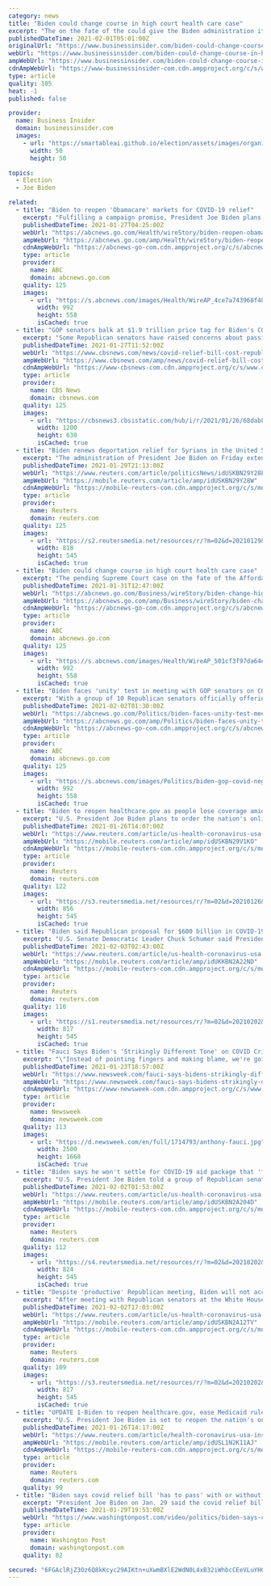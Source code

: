 ```yaml
---
category: news
title: "Biden could change course in high court health care case"
excerpt: "The on the fate of the could give the Biden administration its first opportunity to chart a new course in front of the justices."
publishedDateTime: 2021-02-01T05:01:00Z
originalUrl: "https://www.businessinsider.com/biden-could-change-course-in-high-court-health-care-case-2021-1"
webUrl: "https://www.businessinsider.com/biden-could-change-course-in-high-court-health-care-case-2021-1"
ampWebUrl: "https://www.businessinsider.com/biden-could-change-course-in-high-court-health-care-case-2021-1?amp"
cdnAmpWebUrl: "https://www-businessinsider-com.cdn.ampproject.org/c/s/www.businessinsider.com/biden-could-change-course-in-high-court-health-care-case-2021-1?amp"
type: article
quality: 105
heat: -1
published: false

provider:
  name: Business Insider
  domain: businessinsider.com
  images:
    - url: "https://smartableai.github.io/election/assets/images/organizations/businessinsider.com-50x50.jpg"
      width: 50
      height: 50

topics:
  - Election
  - Joe Biden

related:
  - title: "Biden to reopen 'Obamacare' markets for COVID-19 relief"
    excerpt: "Fulfilling a campaign promise, President Joe Biden plans to reopen the HealthCare.gov insurance markets for a special sign-up opportunity geared to people needing coverage in the coronavirus pandemic."
    publishedDateTime: 2021-01-27T04:25:00Z
    webUrl: "https://abcnews.go.com/Health/wireStory/biden-reopen-obamacare-markets-covid-19-relief-75506946"
    ampWebUrl: "https://abcnews.go.com/amp/Health/wireStory/biden-reopen-obamacare-markets-covid-19-relief-75506946"
    cdnAmpWebUrl: "https://abcnews-go-com.cdn.ampproject.org/c/s/abcnews.go.com/amp/Health/wireStory/biden-reopen-obamacare-markets-covid-19-relief-75506946"
    type: article
    provider:
      name: ABC
      domain: abcnews.go.com
    quality: 125
    images:
      - url: "https://s.abcnews.com/images/Health/WireAP_4ce7a743968f4008a13d04865fd4058c_16x9_992.jpg"
        width: 992
        height: 558
        isCached: true
  - title: "GOP senators balk at $1.9 trillion price tag for Biden's COVID-19 bill"
    excerpt: "Some Republican senators have raised concerns about passing another relief bill so soon after passing $1 trillion legislation."
    publishedDateTime: 2021-01-27T11:52:00Z
    webUrl: "https://www.cbsnews.com/news/covid-relief-bill-cost-republican-senators/"
    ampWebUrl: "https://www.cbsnews.com/amp/news/covid-relief-bill-cost-republican-senators/"
    cdnAmpWebUrl: "https://www-cbsnews-com.cdn.ampproject.org/c/s/www.cbsnews.com/amp/news/covid-relief-bill-cost-republican-senators/"
    type: article
    provider:
      name: CBS News
      domain: cbsnews.com
    quality: 125
    images:
      - url: "https://cbsnews3.cbsistatic.com/hub/i/r/2021/01/26/68dab874-c21b-4556-90b1-af7217166798/thumbnail/1200x630/993b8c863211e6b4f1e875eb8a050a63/gettyimages-1230802973.jpg"
        width: 1200
        height: 630
        isCached: true
  - title: "Biden renews deportation relief for Syrians in the United States"
    excerpt: "The administration of President Joe Biden on Friday extended deportation relief for several thousand Syrian immigrants living in the United States, an early move that aligns with his broader pro-immigrant platform."
    publishedDateTime: 2021-01-29T21:13:00Z
    webUrl: "https://www.reuters.com/article/politicsNews/idUSKBN29Y28E?edition-redirect=uk"
    ampWebUrl: "https://mobile.reuters.com/article/amp/idUSKBN29Y28W"
    cdnAmpWebUrl: "https://mobile-reuters-com.cdn.ampproject.org/c/s/mobile.reuters.com/article/amp/idUSKBN29Y28W"
    type: article
    provider:
      name: Reuters
      domain: reuters.com
    quality: 125
    images:
      - url: "https://s2.reutersmedia.net/resources/r/?m=02&d=20210129&t=2&i=1549573106&w=&fh=545px&fw=&ll=&pl=&sq=&r=LYNXMPEH0S1AD"
        width: 818
        height: 545
        isCached: true
  - title: "Biden could change course in high court health care case"
    excerpt: "The pending Supreme Court case on the fate of the Affordable Care Act could give the Biden administration its first opportunity to chart a new course in front of the justices"
    publishedDateTime: 2021-01-31T12:47:00Z
    webUrl: "https://abcnews.go.com/Business/wireStory/biden-change-high-court-health-care-case-75594477"
    ampWebUrl: "https://abcnews.go.com/amp/Business/wireStory/biden-change-high-court-health-care-case-75594477"
    cdnAmpWebUrl: "https://abcnews-go-com.cdn.ampproject.org/c/s/abcnews.go.com/amp/Business/wireStory/biden-change-high-court-health-care-case-75594477"
    type: article
    provider:
      name: ABC
      domain: abcnews.go.com
    quality: 125
    images:
      - url: "https://s.abcnews.com/images/Health/WireAP_501cf3f97da64e10973b11ac01e16c94_16x9_992.jpg"
        width: 992
        height: 558
        isCached: true
  - title: "Biden faces 'unity' test in meeting with GOP senators on COVID relief"
    excerpt: "With a group of 10 Republican senators officially offering a counterproposal to President Joe Biden's COVID-19 relief bill, the president on Monday was set to face a real test of his campaign promise to work across the aisle and bring unity back to a politically fractured Washington."
    publishedDateTime: 2021-02-02T01:30:00Z
    webUrl: "https://abcnews.go.com/Politics/biden-faces-unity-test-meeting-republican-senators-covid/story?id=75611029"
    ampWebUrl: "https://abcnews.go.com/amp/Politics/biden-faces-unity-test-meeting-republican-senators-covid/story?id=75611029"
    cdnAmpWebUrl: "https://abcnews-go-com.cdn.ampproject.org/c/s/abcnews.go.com/amp/Politics/biden-faces-unity-test-meeting-republican-senators-covid/story?id=75611029"
    type: article
    provider:
      name: ABC
      domain: abcnews.go.com
    quality: 125
    images:
      - url: "https://s.abcnews.com/images/Politics/biden-gop-covid-negotiations-oval-office-reut_hpMain_20210201-180830_16x9_992.jpg"
        width: 992
        height: 558
        isCached: true
  - title: "Biden to reopen healthcare.gov as people lose coverage amid COVID-19: report"
    excerpt: "U.S. President Joe Biden plans to order the nation's online insurance marketplace, healthcare.gov, to reopen for at least a few months to offer Americans a way to buy health insurance amid the COVID-19 pandemic,"
    publishedDateTime: 2021-01-26T14:07:00Z
    webUrl: "https://www.reuters.com/article/us-health-coronavirus-usa-insurance-idUSKBN29V1KO"
    ampWebUrl: "https://mobile.reuters.com/article/amp/idUSKBN29V1KO"
    cdnAmpWebUrl: "https://mobile-reuters-com.cdn.ampproject.org/c/s/mobile.reuters.com/article/amp/idUSKBN29V1KO"
    type: article
    provider:
      name: Reuters
      domain: reuters.com
    quality: 122
    images:
      - url: "https://s3.reutersmedia.net/resources/r/?m=02&d=20210126&t=2&i=1549108836&w=&fh=545px&fw=&ll=&pl=&sq=&r=LYNXMPEH0P0XP"
        width: 856
        height: 545
        isCached: true
  - title: "Biden said Republican proposal for $600 billion in COVID-19 aid 'way too small': Schumer"
    excerpt: "U.S. Senate Democratic Leader Chuck Schumer said President Joe Biden told Democrats the proposal ten Senate Republicans have made for $600 billion in COVID-19 relief is \"way too small.\""
    publishedDateTime: 2021-02-03T02:43:00Z
    webUrl: "https://www.reuters.com/article/us-health-coronavirus-usa-democrats-idUKKBN2A22ND"
    ampWebUrl: "https://mobile.reuters.com/article/amp/idUKKBN2A22ND"
    cdnAmpWebUrl: "https://mobile-reuters-com.cdn.ampproject.org/c/s/mobile.reuters.com/article/amp/idUKKBN2A22ND"
    type: article
    provider:
      name: Reuters
      domain: reuters.com
    quality: 116
    images:
      - url: "https://s1.reutersmedia.net/resources/r/?m=02&d=20210202&t=2&i=1550044488&w=&fh=545px&fw=&ll=&pl=&sq=&r=LYNXMPEH111HA"
        width: 817
        height: 545
        isCached: true
  - title: "Fauci Says Biden's 'Strikingly Different Tone' on COVID Crisis Will Rev Up Vaccination Efforts"
    excerpt: "\"Instead of pointing fingers and making blame, we're going to try and fix it,\" the nation's top infectious disease expert said."
    publishedDateTime: 2021-01-23T18:57:00Z
    webUrl: "https://www.newsweek.com/fauci-says-bidens-strikingly-different-tone-covid-crisis-will-rev-vaccination-efforts-1563912"
    ampWebUrl: "https://www.newsweek.com/fauci-says-bidens-strikingly-different-tone-covid-crisis-will-rev-vaccination-efforts-1563912?amp=1"
    cdnAmpWebUrl: "https://www-newsweek-com.cdn.ampproject.org/c/s/www.newsweek.com/fauci-says-bidens-strikingly-different-tone-covid-crisis-will-rev-vaccination-efforts-1563912?amp=1"
    type: article
    provider:
      name: Newsweek
      domain: newsweek.com
    quality: 113
    images:
      - url: "https://d.newsweek.com/en/full/1714793/anthony-fauci.jpg"
        width: 2500
        height: 1668
        isCached: true
  - title: "Biden says he won't settle for COVID-19 aid package that 'fails to meet the moment': White House"
    excerpt: "U.S. President Joe Biden told a group of Republican senators on Monday he hoped his proposed $1.9 trillion COVID-19 relief package could pass with bipartisan support in the U.S. Congress, but he \"will not settle for a package that fails to meet the moment,"
    publishedDateTime: 2021-02-02T01:53:00Z
    webUrl: "https://www.reuters.com/article/us-health-coronavirus-usa-biden-idUSKBN2A204D"
    ampWebUrl: "https://mobile.reuters.com/article/amp/idUSKBN2A204D"
    cdnAmpWebUrl: "https://mobile-reuters-com.cdn.ampproject.org/c/s/mobile.reuters.com/article/amp/idUSKBN2A204D"
    type: article
    provider:
      name: Reuters
      domain: reuters.com
    quality: 112
    images:
      - url: "https://s4.reutersmedia.net/resources/r/?m=02&d=20210202&t=2&i=1549921674&w=&fh=545px&fw=&ll=&pl=&sq=&r=LYNXMPEH1101W"
        width: 824
        height: 545
        isCached: true
  - title: "Despite 'productive' Republican meeting, Biden will not accept a scaled-down COVID-19 bill -White House"
    excerpt: "After meeting with Republican senators at the White House on Monday, President Joe Biden appeared poised to push forward with his $1.9 trillion COVID-19 relief plan even if it fails to draw Republican support."
    publishedDateTime: 2021-02-02T17:03:00Z
    webUrl: "https://www.reuters.com/article/us-health-coronavirus-usa-congress-idUSKBN2A12TV"
    ampWebUrl: "https://mobile.reuters.com/article/amp/idUSKBN2A12TV"
    cdnAmpWebUrl: "https://mobile-reuters-com.cdn.ampproject.org/c/s/mobile.reuters.com/article/amp/idUSKBN2A12TV"
    type: article
    provider:
      name: Reuters
      domain: reuters.com
    quality: 109
    images:
      - url: "https://s3.reutersmedia.net/resources/r/?m=02&d=20210202&t=2&i=1550004131&w=&fh=545px&fw=&ll=&pl=&sq=&r=LYNXMPEH1112L"
        width: 817
        height: 545
        isCached: true
  - title: "UPDATE 1-Biden to reopen healthcare.gov, ease Medicaid rules amid COVID-19 -report"
    excerpt: "U.S. President Joe Biden is set to reopen the nation's online insurance marketplace, healthcare.gov, as soon as this week, the Washington Post reported on Tuesday, offering Americans who cannot get coverage through work another way to obtain it amid the COVID-19 pandemic."
    publishedDateTime: 2021-01-26T14:17:00Z
    webUrl: "https://www.reuters.com/article/health-coronavirus-usa-insurance-idUSL1N2K11AJ"
    ampWebUrl: "https://mobile.reuters.com/article/amp/idUSL1N2K11AJ"
    cdnAmpWebUrl: "https://mobile-reuters-com.cdn.ampproject.org/c/s/mobile.reuters.com/article/amp/idUSL1N2K11AJ"
    type: article
    provider:
      name: Reuters
      domain: reuters.com
    quality: 99
  - title: "Biden says covid relief bill 'has to pass' with or without Republican support"
    excerpt: "President Joe Biden on Jan. 29 said the covid relief bill “has to pass” but did not say whether he is for budget reconciliation."
    publishedDateTime: 2021-01-29T19:53:00Z
    webUrl: "https://www.washingtonpost.com/video/politics/biden-says-covid-relief-bill-has-to-pass-with-or-without-republican-support/2021/01/29/a5a02c08-f2b9-47ad-9f8f-d4dbf038adf7_video.html"
    type: article
    provider:
      name: Washington Post
      domain: washingtonpost.com
    quality: 82

secured: "6FGAclRjZ3Oz6Q8kKcyc29AIKtn+uXwmBXlE2WdN0L4xB32iWhbcCEeVLuYHG3KXexoaFvkF4rYOCcBgzs96ZCcLUFXIHIs53Eq412ZbHazCf1sa09TgqdKWFBVs4nMVu7bKtzKbKE1Wg00o8/2tj8qkYb20xdokhWrDfL4TuKb08B4G6vCd1y8zKl10gEWMuGfKjmooqsR02hRReWTOwzodp16Wu75DTXODgT4AHjpGHpguIr5nkRj0Ac902hbgdzxpvUKtuqWaZHlXNYoYzOGaic7YTFqUJISoAXJKi5z/LK/S66FuretF9cz3z97PheNVEswphaOW1Zcyf3DqvAz/P5fcScDXHMJvttWYTHU=;O27nYhYOXWxUZ7a4sd2C3w=="
---
```


